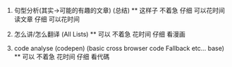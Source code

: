 <!-- flow 流水帐 -->

1. 句型分析(其实->可能的有趣的文章) (总结)
** 这样子 不着急 仔细 可以花时间 读文章 仔细 可以花时间


2. 怎么讲/怎么翻译 (All Lists)
** 可以 不着急 花时间 仔细 看漫画

3. code analyse (codepen) (basic cross browser code Fallback etc... base)
** 可以 不着急 花时间 仔细 看代碼

